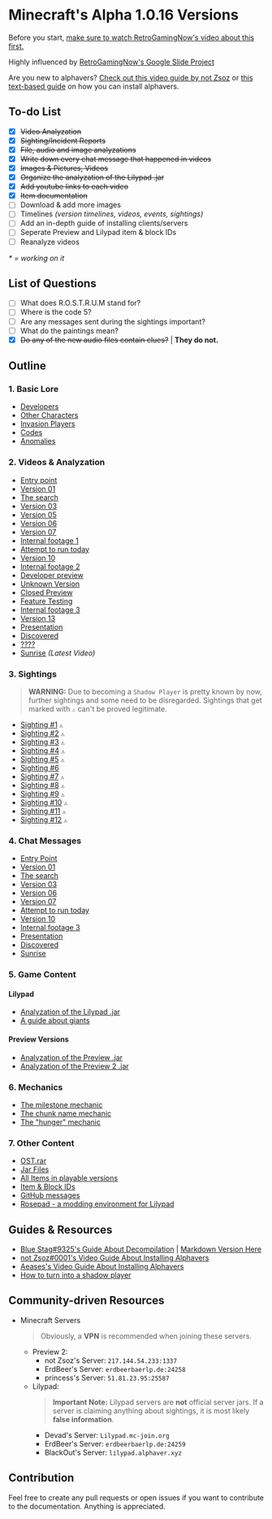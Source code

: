 # Minecraft's Alpha 1.0.16 Versions
Before you start, [make sure to watch RetroGamingNow's video about this first.](https://www.youtube.com/watch?v=_d5hEiYIKKU)

Highly influenced by [RetroGamingNow's Google Slide Project](https://docs.google.com/presentation/d/1Lj9PHEp1x3m41wRKXkYk0_YHPKBfXxMj7pYaMmOmJeQ/edit?usp=sharing)

Are you new to alphavers? [Check out this video guide by not Zsoz](https://www.youtube.com/watch?v=Wj6q8UySvdI) or [this text-based guide](jar/README.md#usage-windows-mac) on how you can install alphavers.

## To-do List
- [X] ~~Video Analyzation~~
- [X] ~~Sighting/Incident Reports~~
- [X] ~~File, audio and image analyzations~~
- [X] ~~Write down every chat message that happened in videos~~
- [X] ~~Images & Pictures, Videos~~
- [X] ~~Organize the analyzation of the Lilypad .jar~~
- [X] ~~Add youtube links to each video~~
- [X] ~~Item documentation~~
- [ ] Download & add more images
- [ ] Timelines *(version timelines, videos, events, sightings)*
- [ ] Add an in-depth guide of installing clients/servers
- [ ] Seperate Preview and Lilypad item & block IDs
- [ ] Reanalyze videos

*\* = working on it*

## List of Questions
- [ ] What does R.O.S.T.R.U.M stand for?
- [ ] Where is the code 5?
- [ ] Are any messages sent during the sightings important?
- [ ] What do the paintings mean?
- [X] ~~Do any of the new audio files contain clues?~~ | **They do not.**

## Outline
### 1. Basic Lore
* [Developers](/lore/developers.md)
* [Other Characters](/lore/other-characters.md)
* [Invasion Players](/lore/invasion-players.md)
* [Codes](/lore/codes.md)
* [Anomalies](/lore/anomalies.md)

### 2. Videos & Analyzation
* [Entry point](/videos/entry-point.md)
* [Version 01](/videos/version-01.md)
* [The search](/videos/the-search.md)
* [Version 03](/videos/version-03.md)
* [Version 05](/videos/version-05.md)
* [Version 06](/videos/version-06.md)
* [Version 07](/videos/version-07.md)
* [Internal footage 1](/videos/internal-footage-1.md)
* [Attempt to run today](/videos/attempt-to-run-today.md)
* [Version 10](/videos/version-10.md)
* [Internal footage 2](/videos/internal-footage-2.md)
* [Developer preview](/videos/developer-preview.md)
* [Unknown Version](/videos/unknown-version.md)
* [Closed Preview](/videos/closed-preview.md)
* [Feature Testing](/videos/feature-testing.md)
* [Internal footage 3](/videos/internal-footage-3.md)
* [Version 13](/videos/version-13.md)
* [Presentation](/videos/presentation.md)
* [Discovered](/videos/discovered.md)
* [????](/videos/question-mark.md)
* [Sunrise](/videos/sunrise.md) *(Latest Video)*

### 3. Sightings
> **WARNING:** Due to becoming a `Shadow Player` is pretty known by now, further sightings and some need to be disregarded. Sightings that get marked with `⚠️` can't be proved legitimate.
* [Sighting #1](sightings/sighting-1.md) `⚠️`
* [Sighting #2](sightings/sighting-2.md) `⚠️`
* [Sighting #3](sightings/sighting-3.md) `⚠️`
* [Sighting #4](sightings/sighting-4.md) `⚠️`
* [Sighting #5](sightings/sighting-5.md) `⚠️`
* [Sighting #6](sightings/sighting-6.md)
* [Sighting #7](sightings/sighting-7.md) `⚠️`
* [Sighting #8](sightings/sighting-8.md) `⚠️`
* [Sighting #9](sightings/sighting-9.md) `⚠️`
* [Sighting #10](sightings/sighting-10.md) `⚠️`
* [Sighting #11](sightings/sighting-11.md) `⚠️`
* [Sighting #12](sightings/sighting-12.md) `⚠️`
  
### 4. Chat Messages
* [Entry Point](/chat_messages/entry-point.md)
* [Version 01](chat_messages/version-01.md)
* [The search](chat_messages/the-search.md)
* [Version 03](chat_messages/version-03.md)
* [Version 06](chat_messages/version-06.md)
* [Version 07](chat_messages/version-07.md)
* [Attempt to run today](chat_messages/attempt-to-run-today.md)
* [Version 10](chat_messages/version-10.md)
* [Internal footage 3](chat_messages/internal-footage-3.md)
* [Presentation](chat_messages/presentation.md)
* [Discovered](chat_messages/discovered.md)
* [Sunrise](chat_messages/sunrise.md)

### 5. Game Content
#### Lilypad
* [Analyzation of the Lilypad .jar](/resources/lilypad-analyzation.md)
* [A guide about giants](/mobs/LilypadGiant.md)

#### Preview Versions
* [Analyzation of the Preview .jar](/resources/preview-analyzation.md)
* [Analyzation of the Preview 2 .jar](/resources/preview-2-analyzation.md)

### 6. Mechanics
* [The milestone mechanic](mechanics/milestone.md)
* [The chunk name mechanic](mechanics/chunk-names.md)
* [The "hunger" mechanic](mechanics/hunger.md)

### 7. Other Content
* [OST.rar](/resources/ost-rar.md)
* [Jar Files](/jar/)
* [All Items in playable versions](items/README.md)
* [Item & Block IDs](/resources/ids.md)
* [GitHub messages](/resources/github-messages.md)
* [Rosepad - a modding environment for Lilypad](https://github.com/5GameMaker/Rosepad)

## Guides & Resources
* [Blue Stag#9325's Guide About Decompilation](https://docs.google.com/document/d/1HRdA1AIBAbS7H1LFKUyycaN0BNg1piS-NPyHLXnzQ6I/edit) | [Markdown Version Here](/resources/blue-stag-decompilation.md)
* [not Zsoz#0001's Video Guide About Installing Alphavers](https://www.youtube.com/watch?v=Wj6q8UySvdI)
* [Aeases's Video Guide About Installing Alphavers](https://www.youtube.com/watch?v=q2Uj4MvHN8Q)
* [How to turn into a shadow player](resources/shadow-player.md)

## Community-driven Resources
* Minecraft Servers
  > Obviously, a **VPN** is recommended when joining these servers.
  * Preview 2:
    * not Zsoz's Server: `217.144.54.233:1337`
    * ErdBeer's Server: `erdbeerbaerlp.de:24258`
    * princess's Server: `51.81.23.95:25587`
  * Lilypad:
    > **Important Note:** Lilypad servers are **not** official server jars.
    > If a server is claiming anything about sightings, it is most likely **false information**.
    * Devad's Server: `Lilypad.mc-join.org`
    * ErdBeer's Server: `erdbeerbaerlp.de:24259`
    * BlackOut's Server: `lilypad.alphaver.xyz`

## Contribution
Feel free to create any pull requests or open issues if you want to contribute to the documentation. 
Anything is appreciated.
